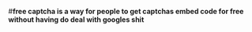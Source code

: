 #**free captcha is a way for people to get captchas embed code for free without having do deal with googles shit**
